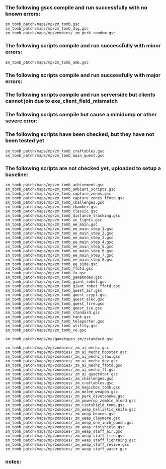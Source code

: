 ### The following gscs compile and run successfully with no known errors:
```
zm_tomb_patch/maps/mp/zm_tomb.gsc
zm_tomb_patch/maps/mp/zm_tomb_dig.gsc
zm_tomb_patch/maps/mp/zombies/_zm_perk_random.gsc
```
### The following scripts compile and run successfully with minor errors:
```
zm_tomb_patch/maps/mp/zm_tomb_amb.gsc
```
### The following scripts compile and run successfully with major errors:

### The following scripts compile and run serverside but clients cannot join due to exe_client_field_mismatch

### The following scripts compile but cause a minidump or other severe error:

### The following scripts have been checked, but they have not been tested yet
```
zm_tomb_patch/maps/mp/zm_tomb_craftables.gsc
zm_tomb_patch/maps/mp/zm_tomb_main_quest.gsc
```
### The following scripts are not checked yet, uploaded to setup a baseline:
```
zm_tomb_patch/maps/mp/zm_tomb_achivement.gsc
zm_tomb_patch/maps/mp/zm_tomb_ambient_scripts.gsc
zm_tomb_patch/maps/mp/zm_tomb_capture_zones.gsc
zm_tomb_patch/maps/mp/zm_tomb_capture_zones_ffotd.gsc
zm_tomb_patch/maps/mp/zm_tomb_challenges.gsc
zm_tomb_patch/maps/mp/zm_tomb_chamber.gsc
zm_tomb_patch/maps/mp/zm_tomb_classic.gsc
zm_tomb_patch/maps/mp/zm_tomb_distance_tracking.gsc
zm_tomb_patch/maps/mp/zm_tomb_ee_lights.gsc
zm_tomb_patch/maps/mp/zm_tomb_ee_main.gsc
zm_tomb_patch/maps/mp/zm_tomb_ee_main_step_1.gsc
zm_tomb_patch/maps/mp/zm_tomb_ee_main_step_2.gsc
zm_tomb_patch/maps/mp/zm_tomb_ee_main_step_3.gsc
zm_tomb_patch/maps/mp/zm_tomb_ee_main_step_4.gsc
zm_tomb_patch/maps/mp/zm_tomb_ee_main_step_5.gsc
zm_tomb_patch/maps/mp/zm_tomb_ee_main_step_6.gsc
zm_tomb_patch/maps/mp/zm_tomb_ee_main_step_7.gsc
zm_tomb_patch/maps/mp/zm_tomb_ee_main_step_8.gsc
zm_tomb_patch/maps/mp/zm_tomb_ee_side.gsc
zm_tomb_patch/maps/mp/zm_tomb_ffotd.gsc
zm_tomb_patch/maps/mp/zm_tomb_fx.gsc
zm_tomb_patch/maps/mp/zm_tomb_gamemodes.gsc
zm_tomb_patch/maps/mp/zm_tomb_giant_robot.gsc
zm_tomb_patch/maps/mp/zm_tomb_giant_robot_ffotd.gsc
zm_tomb_patch/maps/mp/zm_tomb_quest_air.gsc
zm_tomb_patch/maps/mp/zm_tomb_quest_crypt.gsc
zm_tomb_patch/maps/mp/zm_tomb_quest_elec.gsc
zm_tomb_patch/maps/mp/zm_tomb_quest_fire.gsc
zm_tomb_patch/maps/mp/zm_tomb_quest_ice.gsc
zm_tomb_patch/maps/mp/zm_tomb_standard.gsc
zm_tomb_patch/maps/mp/zm_tomb_tank.gsc
zm_tomb_patch/maps/mp/zm_tomb_teleporter.gsc
zm_tomb_patch/maps/mp/zm_tomb_utility.gsc
zm_tomb_patch/maps/mp/zm_tomb_vo.gsc

zm_tomb_patch/maps/mp/gametypes_zm/zstandard.gsc

zm_tomb_patch/maps/mp/zombies/_zm_ai_mechz.gsc
zm_tomb_patch/maps/mp/zombies/_zm_ai_mechz_booster.gsc
zm_tomb_patch/maps/mp/zombies/_zm_ai_mechz_claw.gsc
zm_tomb_patch/maps/mp/zombies/_zm_ai_mechz_dev.gsc
zm_tomb_patch/maps/mp/zombies/_zm_ai_mechz_ffotd.gsc
zm_tomb_patch/maps/mp/zombies/_zm_ai_mechz_ft.gsc
zm_tomb_patch/maps/mp/zombies/_zm_ai_quadrotor.gsc
zm_tomb_patch/maps/mp/zombies/_zm_challenges.gsc
zm_tomb_patch/maps/mp/zombies/_zm_craftables.gsc
zm_tomb_patch/maps/mp/zombies/_zm_magicbox_tomb.gsc
zm_tomb_patch/maps/mp/zombies/_zm_melee_weapon.gsc
zm_tomb_patch/maps/mp/zombies/_zm_perk_divetonuke.gsc
zm_tomb_patch/maps/mp/zombies/_zm_powerup_zombie_blood.gsc
zm_tomb_patch/maps/mp/zombies/_zm_riotshield_tomb.gsc
zm_tomb_patch/maps/mp/zombies/_zm_weap_ballistic_knife.gsc
zm_tomb_patch/maps/mp/zombies/_zm_weap_beacon.gsc
zm_tomb_patch/maps/mp/zombies/_zm_weap_claymore.gsc
zm_tomb_patch/maps/mp/zombies/_zm_weap_one_inch_punch.gsc
zm_tomb_patch/maps/mp/zombies/_zm_weap_riotshield.gsc
zm_tomb_patch/maps/mp/zombies/_zm_weap_staff_air.gsc
zm_tomb_patch/maps/mp/zombies/_zm_weap_staff_fire.gsc
zm_tomb_patch/maps/mp/zombies/_zm_weap_staff_lightning.gsc
zm_tomb_patch/maps/mp/zombies/_zm_weap_staff_revive.gsc
zm_tomb_patch/maps/mp/zombies/_zm_weap_staff_water.gsc
```

### notes:
